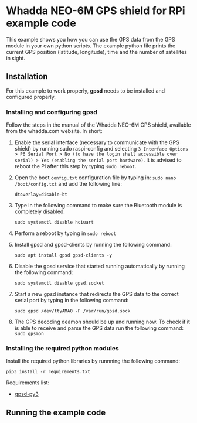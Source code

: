 # Whadda NEO-6M GPS shield for RPi example code

This example shows you how you can use the GPS data from the GPS module in your own python scripts.
The example python file prints the current GPS position (latitude, longitude), time and the number of satellites in sight.

## Installation

For this example to work properly, **gpsd** needs to be installed and configured properly. 

### Installing and configuring gpsd
Follow the steps in the manual of the Whadda NEO-6M GPS shield, available from the whadda.com website. In short:


1. Enable the serial interface (necessary to communicate with the GPS shield) by running 
sudo raspi-config and selecting ```3 Interface Options > P6 Serial Port > No (to have the login shell accessible over serial) > Yes (enabling the serial port hardware)```. 
It is advised to reboot the Pi after this step by typing ```sudo reboot```.
2. Open the  boot ```config.txt``` configuration file by typing in: ```sudo nano /boot/config.txt``` and add the following line:
    ```
    dtoverlay=disable-bt
    ```
3. Type in the following command to make sure the Bluetooth module is completely disabled:

    ```sudo systemctl disable hciuart```

4. Perform a reboot by typing in ```sudo reboot```

5. Install gpsd and gpsd-clients by running the following command:

    ```sudo apt install gpsd gpsd-clients -y```

6. Disable the gpsd service that started running automatically by running the following command:

    ```sudo systemctl disable gpsd.socket```

7. Start a new gpsd instance that redirects the GPS data to the correct serial port by typing in the following command:

    ```sudo gpsd /dev/ttyAMA0 -F /var/run/gpsd.sock```

8. The GPS decoding deamon should be up and running now. To check if it is able to receive and parse the GPS data run the following command: ```sudo gpsmon```

### Installing the required python modules

Install the required python libraries by runnning the following command:

```
pip3 install -r requirements.txt
```

Requirements list:
* [gpsd-py3](https://github.com/MartijnBraam/gpsd-py3)

## Running the example code




